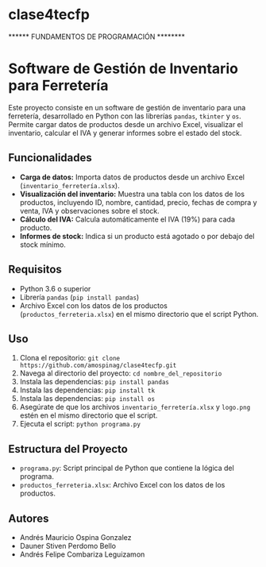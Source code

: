 # clase4tecfp
****** FUNDAMENTOS DE PROGRAMACIÓN ********

# Software de Gestión de Inventario para Ferretería

Este proyecto consiste en un software de gestión de inventario para una ferretería, desarrollado en Python con las librerías `pandas`, `tkinter` y `os`. Permite cargar datos de productos desde un archivo Excel, visualizar el inventario, calcular el IVA y generar informes sobre el estado del stock.

## Funcionalidades

* **Carga de datos:** Importa datos de productos desde un archivo Excel (`inventario_ferretería.xlsx`).
* **Visualización del inventario:** Muestra una tabla con los datos de los productos, incluyendo ID, nombre, cantidad, precio, fechas de compra y venta, IVA y observaciones sobre el stock.
* **Cálculo del IVA:** Calcula automáticamente el IVA (19%) para cada producto.
* **Informes de stock:** Indica si un producto está agotado o por debajo del stock mínimo.

## Requisitos

* Python 3.6 o superior
* Librería `pandas` (`pip install pandas`)
* Archivo Excel con los datos de los productos (`productos_ferreteria.xlsx`) en el mismo directorio que el script Python.

## Uso

1.  Clona el repositorio: `git clone https://github.com/amospinag/clase4tecfp.git`
2.  Navega al directorio del proyecto: `cd nombre_del_repositorio`
3.  Instala las dependencias: `pip install pandas`
4.  Instala las dependencias: `pip install tk`
5.  Instala las dependencias: `pip install os`
6.  Asegúrate de que los archivos `inventario_ferretería.xlsx` y `logo.png` estén en el mismo directorio que el script.
7.  Ejecuta el script: `python programa.py`

## Estructura del Proyecto

* `programa.py`: Script principal de Python que contiene la lógica del programa.
* `productos_ferreteria.xlsx`: Archivo Excel con los datos de los productos.

## Autores

* Andrés Mauricio Ospina Gonzalez
* Dauner Stiven Perdomo Bello
* Andrés Felipe Combariza Leguizamon
